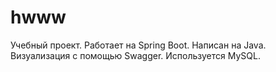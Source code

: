# hwww
Учебный проект. Работает на Spring Boot. Написан на Java. Визуализация с помощью Swagger. Используется MySQL.
